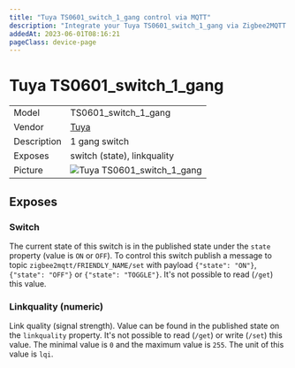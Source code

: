 ```yaml
---
title: "Tuya TS0601_switch_1_gang control via MQTT"
description: "Integrate your Tuya TS0601_switch_1_gang via Zigbee2MQTT with whatever smart home infrastructure you are using without the vendor's bridge or gateway."
addedAt: 2023-06-01T08:16:21
pageClass: device-page
---
```


<!-- !!!! -->
<!-- ATTENTION: This file is auto-generated through docgen! -->
<!-- You can only edit the "Notes"-Section between the two comment lines "Notes BEGIN" and "Notes END". -->
<!-- Do not use h1 or h2 heading within "## Notes"-Section. -->
<!-- !!!! -->

# Tuya TS0601_switch_1_gang

|     |     |
|-----|-----|
| Model | TS0601_switch_1_gang  |
| Vendor  | [Tuya](/supported-devices/#v=Tuya)  |
| Description | 1 gang switch |
| Exposes | switch (state), linkquality |
| Picture | ![Tuya TS0601_switch_1_gang](https://www.zigbee2mqtt.io/images/devices/TS0601_switch_1_gang.png) |


<!-- Notes BEGIN: You can edit here. Add "## Notes" headline if not already present. -->


<!-- Notes END: Do not edit below this line -->




## Exposes

### Switch 
The current state of this switch is in the published state under the `state` property (value is `ON` or `OFF`).
To control this switch publish a message to topic `zigbee2mqtt/FRIENDLY_NAME/set` with payload `{"state": "ON"}`, `{"state": "OFF"}` or `{"state": "TOGGLE"}`.
It's not possible to read (`/get`) this value.

### Linkquality (numeric)
Link quality (signal strength).
Value can be found in the published state on the `linkquality` property.
It's not possible to read (`/get`) or write (`/set`) this value.
The minimal value is `0` and the maximum value is `255`.
The unit of this value is `lqi`.

